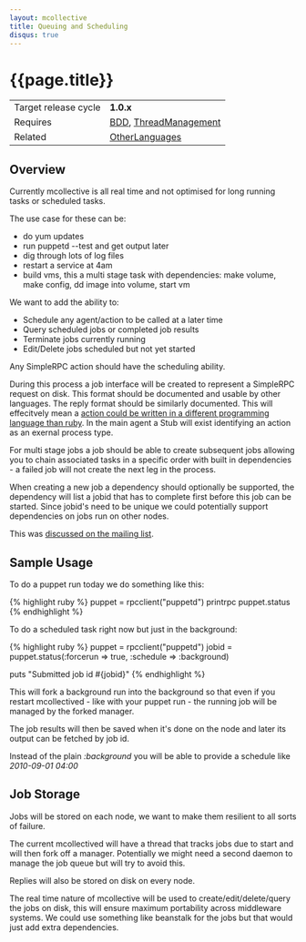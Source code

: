 ```yaml
---
layout: mcollective
title: Queuing and Scheduling
disqus: true
---
```

[InitialMailThread]: http://groups.google.com/group/mcollective-users/browse_frm/thread/583dbf305bef2f8d
[ThreadManagement]: thread_management.html
[OtherLanguages]: actions_in_other_languages.html
[BDD]: cucumber.html

# {{page.title}}

|                    |         |
|--------------------|---------|
|Target release cycle|**1.0.x**|
|Requires|[BDD], [ThreadManagement]|
|Related|[OtherLanguages]|


## Overview
Currently mcollective is all real time and not optimised for long running tasks or scheduled tasks.

The use case for these can be:

 * do yum updates
 * run puppetd --test and get output later
 * dig through lots of log files
 * restart a service at 4am
 * build vms, this a multi stage task with dependencies: make volume, make config, dd image into volume, start vm

We want to add the ability to:

 * Schedule any agent/action to be called at a later time
 * Query scheduled jobs or completed job results
 * Terminate jobs currently running
 * Edit/Delete jobs scheduled but not yet started

Any SimpleRPC action should have the scheduling ability.

During this process a job interface will be created to represent a SimpleRPC request on disk.  This format should be documented and usable by other languages.  The reply format should be similarly documented.  This will effecitvely mean a [action could be written in a different programming language than ruby][OtherLanguages].  In the main agent a Stub will exist identifying an action as an exernal process type.

For multi stage jobs a job should be able to create subsequent jobs allowing you to chain associated tasks in a specific order with built in dependencies - a failed job will not create the next leg in the process.

When creating a new job a dependency should optionally be supported, the dependency will list a jobid that has to complete first before this job can be started.  Since jobid's need to be unique we could potentially support dependencies on jobs run on other nodes.

This was [discussed on the mailing list][InitialMailThread].

## Sample Usage

To do a puppet run today we do something like this:

{% highlight ruby %}
puppet = rpcclient("puppetd")
printrpc puppet.status
{% endhighlight %}

To do a scheduled task right now but just in the background:

{% highlight ruby %}
puppet = rpcclient("puppetd")
jobid = puppet.status(:forcerun => true, :schedule => :background)

puts "Submitted job id #{jobid}"
{% endhighlight %}

This will fork a background run into the background so that even if you restart mcollectived - like with your puppet run - the running job will be managed by the forked manager.

The job results will then be saved when it's done on the node and later its output can be fetched by job id.

Instead of the plain _:background_ you will be able to provide a schedule like _2010-09-01 04:00_

## Job Storage
Jobs will be stored on each node, we want to make them resilient to all sorts of failure.

The current mcollectived will have a thread that tracks jobs due to start and will then fork off a manager.  Potentially we might need a second daemon to manage the job queue but will try to avoid this.

Replies will also be stored on disk on every node.

The real time nature of mcollective will be used to create/edit/delete/query the jobs on disk, this will ensure maximum portability across middleware systems.  We could use something like beanstalk for the jobs but that would just add extra dependencies.
